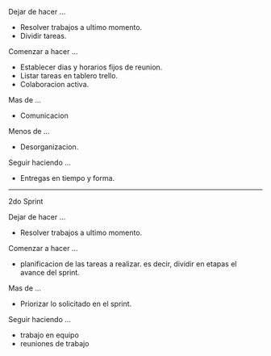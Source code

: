 Dejar de hacer ... 
- Resolver trabajos a ultimo momento.
- Dividir tareas.

Comenzar a hacer ... 
- Establecer dias y horarios fijos de reunion.
- Listar tareas en tablero trello.
- Colaboracion activa.

Mas de ...
- Comunicacion

Menos de ...
- Desorganizacion.

Seguir haciendo ...
- Entregas en tiempo y forma.


------------------------------------------------------------------------

2do Sprint

Dejar de hacer ... 

- Resolver trabajos a ultimo momento.


Comenzar a hacer ...

- planificacion de las tareas a realizar. es decir, dividir en etapas el avance del sprint.


Mas de ...

- Priorizar lo solicitado en el sprint.

Seguir haciendo ...

- trabajo en equipo
- reuniones de trabajo